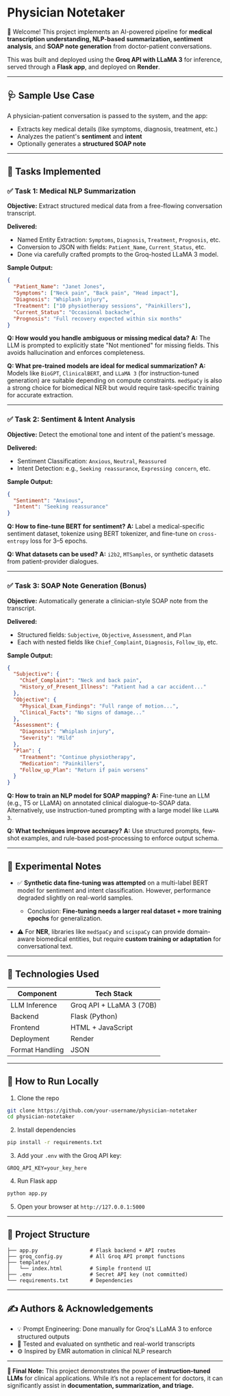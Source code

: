 # Physician Notetaker

👋 Welcome! This project implements an AI-powered pipeline for **medical transcription understanding, NLP-based summarization, sentiment analysis**, and **SOAP note generation** from doctor-patient conversations.

This was built and deployed using the **Groq API with LLaMA 3** for inference, served through a **Flask app**, and deployed on **Render**.

---

## 🩺 Sample Use Case

A physician-patient conversation is passed to the system, and the app:

* Extracts key medical details (like symptoms, diagnosis, treatment, etc.)
* Analyzes the patient's **sentiment** and **intent**
* Optionally generates a **structured SOAP note**

---

## 🧠 Tasks Implemented

### ✅ Task 1: Medical NLP Summarization

**Objective:** Extract structured medical data from a free-flowing conversation transcript.

**Delivered:**

* Named Entity Extraction: `Symptoms`, `Diagnosis`, `Treatment`, `Prognosis`, etc.
* Conversion to JSON with fields: `Patient_Name`, `Current_Status`, etc.
* Done via carefully crafted prompts to the Groq-hosted LLaMA 3 model.

**Sample Output:**

```json
{
  "Patient_Name": "Janet Jones",
  "Symptoms": ["Neck pain", "Back pain", "Head impact"],
  "Diagnosis": "Whiplash injury",
  "Treatment": ["10 physiotherapy sessions", "Painkillers"],
  "Current_Status": "Occasional backache",
  "Prognosis": "Full recovery expected within six months"
}
```

**Q: How would you handle ambiguous or missing medical data?**
**A:** The LLM is prompted to explicitly state "Not mentioned" for missing fields. This avoids hallucination and enforces completeness.

**Q: What pre-trained models are ideal for medical summarization?**
**A:** Models like `BioGPT`, `ClinicalBERT`, and `LLaMA 3` (for instruction-tuned generation) are suitable depending on compute constraints. `medSpaCy` is also a strong choice for biomedical NER but would require task-specific training for accurate extraction.

---

### ✅ Task 2: Sentiment & Intent Analysis

**Objective:** Detect the emotional tone and intent of the patient's message.

**Delivered:**

* Sentiment Classification: `Anxious`, `Neutral`, `Reassured`
* Intent Detection: e.g., `Seeking reassurance`, `Expressing concern`, etc.

**Sample Output:**

```json
{
  "Sentiment": "Anxious",
  "Intent": "Seeking reassurance"
}
```

**Q: How to fine-tune BERT for sentiment?**
**A:** Label a medical-specific sentiment dataset, tokenize using BERT tokenizer, and fine-tune on `cross-entropy` loss for 3–5 epochs.

**Q: What datasets can be used?**
**A:** `i2b2`, `MTSamples`, or synthetic datasets from patient-provider dialogues.

---

### ✅ Task 3: SOAP Note Generation (Bonus)

**Objective:** Automatically generate a clinician-style SOAP note from the transcript.

**Delivered:**

* Structured fields: `Subjective`, `Objective`, `Assessment`, and `Plan`
* Each with nested fields like `Chief_Complaint`, `Diagnosis`, `Follow_Up`, etc.

**Sample Output:**

```json
{
  "Subjective": {
    "Chief_Complaint": "Neck and back pain",
    "History_of_Present_Illness": "Patient had a car accident..."
  },
  "Objective": {
    "Physical_Exam_Findings": "Full range of motion...",
    "Clinical_Facts": "No signs of damage..."
  },
  "Assessment": {
    "Diagnosis": "Whiplash injury",
    "Severity": "Mild"
  },
  "Plan": {
    "Treatment": "Continue physiotherapy",
    "Medication": "Painkillers",
    "Follow_up_Plan": "Return if pain worsens"
  }
}
```

**Q: How to train an NLP model for SOAP mapping?**
**A:** Fine-tune an LLM (e.g., T5 or LLaMA) on annotated clinical dialogue-to-SOAP data. Alternatively, use instruction-tuned prompting with a large model like `LLaMA 3`.

**Q: What techniques improve accuracy?**
**A:** Use structured prompts, few-shot examples, and rule-based post-processing to enforce output schema.

---

## 🔬 Experimental Notes

* ✅ **Synthetic data fine-tuning was attempted** on a multi-label BERT model for sentiment and intent classification. However, performance degraded slightly on real-world samples.

  * Conclusion: **Fine-tuning needs a larger real dataset + more training epochs** for generalization.

* ⚠️ For **NER**, libraries like `medSpaCy` and `scispaCy` can provide domain-aware biomedical entities, but require **custom training or adaptation** for conversational text.

---

## 🧪 Technologies Used

| Component       | Tech Stack               |
| --------------- | ------------------------ |
| LLM Inference   | Groq API + LLaMA 3 (70B) |
| Backend         | Flask (Python)           |
| Frontend        | HTML + JavaScript        |
| Deployment      | Render                   |
| Format Handling | JSON                     |

---

## 🚀 How to Run Locally

1. Clone the repo

```bash
git clone https://github.com/your-username/physician-notetaker
cd physician-notetaker
```

2. Install dependencies

```bash
pip install -r requirements.txt
```

3. Add your `.env` with the Groq API key:

```env
GROQ_API_KEY=your_key_here
```

4. Run Flask app

```bash
python app.py
```

5. Open your browser at `http://127.0.0.1:5000`

---

## 📁 Project Structure

```
├── app.py                 # Flask backend + API routes
├── groq_config.py         # All Groq API prompt functions
├── templates/
│   └── index.html         # Simple frontend UI
├── .env                   # Secret API key (not committed)
└── requirements.txt       # Dependencies
```

---

## ✍️ Authors & Acknowledgements

* 💡 Prompt Engineering: Done manually for Groq's LLaMA 3 to enforce structured outputs
* 🧪 Tested and evaluated on synthetic and real-world transcripts
* ⚙️ Inspired by EMR automation in clinical NLP research

---



**🧠 Final Note:** This project demonstrates the power of **instruction-tuned LLMs** for clinical applications. While it’s not a replacement for doctors, it can significantly assist in **documentation, summarization, and triage.**
